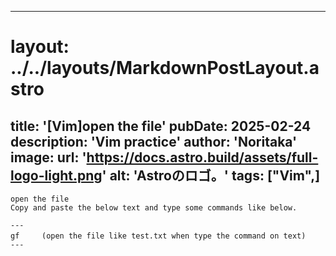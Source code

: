 
---
# layout: ../../layouts/MarkdownPostLayout.astro
title: '[Vim]open the file'
pubDate: 2025-02-24
description: 'Vim practice'
author: 'Noritaka'
image:
    url: 'https://docs.astro.build/assets/full-logo-light.png'
    alt: 'Astroのロゴ。'
tags: ["Vim",]
---


```
open the file
Copy and paste the below text and type some commands like below.

---
gf　　　(open the file like test.txt when type the command on text)
---
```
